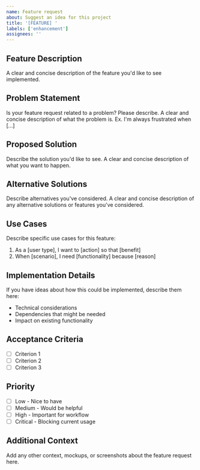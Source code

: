 ```yaml
---
name: Feature request
about: Suggest an idea for this project
title: '[FEATURE] '
labels: ['enhancement']
assignees: ''
---
```


## Feature Description
A clear and concise description of the feature you'd like to see implemented.

## Problem Statement
Is your feature request related to a problem? Please describe.
A clear and concise description of what the problem is. Ex. I'm always frustrated when [...]

## Proposed Solution
Describe the solution you'd like to see.
A clear and concise description of what you want to happen.

## Alternative Solutions
Describe alternatives you've considered.
A clear and concise description of any alternative solutions or features you've considered.

## Use Cases
Describe specific use cases for this feature:
1. As a [user type], I want to [action] so that [benefit]
2. When [scenario], I need [functionality] because [reason]

## Implementation Details
If you have ideas about how this could be implemented, describe them here:
- Technical considerations
- Dependencies that might be needed
- Impact on existing functionality

## Acceptance Criteria
- [ ] Criterion 1
- [ ] Criterion 2
- [ ] Criterion 3

## Priority
- [ ] Low - Nice to have
- [ ] Medium - Would be helpful
- [ ] High - Important for workflow
- [ ] Critical - Blocking current usage

## Additional Context
Add any other context, mockups, or screenshots about the feature request here.
